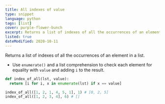 ```yaml
---
title: All indexes of value
type: snippet
language: python
tags: [list]
cover: purple-flower-bunch
excerpt: Returns a list of indexes of all the occurrences of an element in a list.
listed: true
dateModified: 2020-10-11
---
```


Returns a list of indexes of all the occurrences of an element in a list.

- Use `enumerate()` and a list comprehension to check each element for equality with `value` and adding `i` to the result.

```py
def index_of_all(lst, value):
  return [i for i, x in enumerate(lst) if x == value]

index_of_all([1, 2, 1, 4, 5, 1], 1) # [0, 2, 5]
index_of_all([1, 2, 3, 4], 6) # []
```
